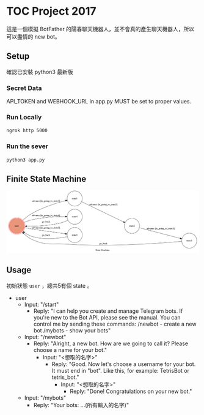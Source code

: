 # TOC Project 2017
這是一個模擬 BotFather 的陽春聊天機器人，並不會真的產生聊天機器人，所以可以盡情的 new bot。
## Setup
確認已安裝 python3 最新版
### Secret Data
API_TOKEN and WEBHOOK_URL in app.py MUST be set to proper values.
### Run Locally
```sh
ngrok http 5000
```
### Run the sever
```sh
python3 app.py
```
## Finite State Machine
![fsm](./img/show-fsm.png)
## Usage
初始狀態 `user` ，總共5有個 state 。

* user
    * Input: "/start"
        * Reply: "I can help you create and manage Telegram bots. If you're new to the Bot API, please see the manual.
You can control me by sending these commands:
/newbot - create a new bot
/mybots - show your bots"  
    * Input: "/newbot"
        * Reply: "Alright, a new bot. How are we going to call it? Please choose a name for your bot."
            * Input: "<想取的名字>"
                * Reply: "Good. Now let's choose a username for your bot. It must end in "bot". Like this, for example: TetrisBot or tetris_bot."
                    * Input: "<想取的名字>"
                        * Reply: "Done! Congratulations on your new bot."
    * Input: "/mybots"
        * Reply: "Your bots: ...(所有輸入的名字)"
